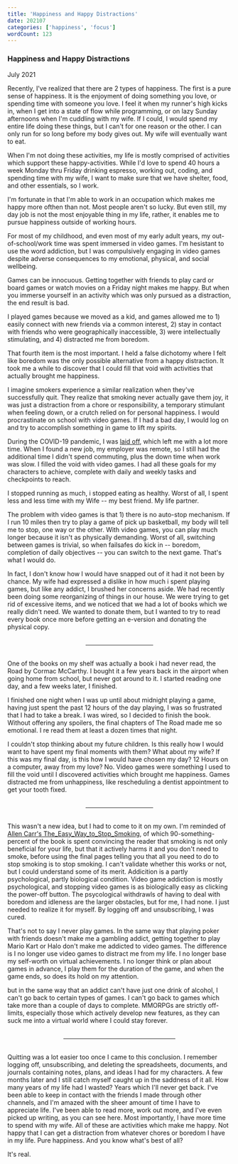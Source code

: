 ```yaml
---
title: 'Happiness and Happy Distractions'
date: 202107
categories: ['happiness', 'focus']
wordCount: 123
---
```


### Happiness and Happy Distractions

July 2021

Recently, I've realized that there are 2 types of happiness. The first is a pure sense of happiness. It is the enjoyment of doing something you love, or spending time with someone you love. I feel it when my runner's high kicks in, when I get into a state of flow while programming, or on lazy Sunday afternoons when I'm cuddling with my wife. If I could, I would spend my entire life doing these things, but I can't for one reason or the other. I can only run for so long before my body gives out. My wife will eventually want to eat. 

When I'm not doing these activities, my life is mostly comprised of activities which support these happy-activities. While I'd love to spend 40 hours a week Monday thru Friday drinking espresso, working out, coding, and spending time with my wife, I want to make sure that we have shelter, food, and other essentials, so I work. 

I'm fortunate in that I'm able to work in an occupation which makes me happy more ofthen than not. Most people aren't so lucky. But even still, my day job is not the most enjoyable thing in my life, rather, it enables me to pursue happiness outside of working hours.

For most of my childhood, and even most of my early adult years, my out-of-school/work time was spent immersed in video games. I'm hesistant to use the word addiction, but I was compulsively engaging in video games despite adverse consequences to my emotional, physical, and social wellbeing. 

Games can be innocuous. Getting together with friends to play card or board games or watch movies on a Friday night makes me happy. But when you immerse yourself in an activity which was only pursued as a distraction, the end result is bad.

I played games because we moved as a kid, and games allowed me to 1) easily connect with new friends via a common interest, 2) stay in contact with friends who were geographically inaccessible, 3) were intellectually stimulating, and 4) distracted me from boredom.

That fourth item is the most important. I held a false dichotomy where I felt like boredom was the only possible alternative from a happy distraction. It took me a while to discover that I could fill that void with activities that actually brought me happiness. 

I imagine smokers experience a similar realization when they've successfully quit. They realize that smoking never actually gave them joy, it was just a distraction from a chore or responsibility, a temporary stimulant when feeling down, or a crutch relied on for personal happiness. I would procrastinate on school with video games. If I had a bad day, I would log on and try to accomplish something in game to lift my spirits. 

During the COVID-19 pandemic, I was [laid off](/writings/), which left me with a lot more time. When I found a new job, my employer was remote, so I still had the additional time I didn't spend commuting, plus the down time when work was slow. I filled the void with video games. I had all these goals for my characters to achieve, complete with daily and weekly tasks and checkpoints to reach. 

I stopped running as much, i stopped eating as healthy. Worst of all, I spent less and less time with my Wife -- my best friend. My life partner. 

The problem with video games is that 1) there is no auto-stop mechanism. If I run 10 miles then try to play a game of pick up basketball, my body will tell me to stop, one way or the other. With video games, you can play much longer because it isn't as physically demanding. Worst of all, switching between games is trivial, so when failsafes do kick in -- boredom, completion of daily objectives -- you can switch to the next game. That's what I would do. 

In fact, I don't know how I would have snapped out of it had it not been by chance. My wife had expressed a dislike in how much i spent playing games, but like any addict, I brushed her concerns aside. We had recently been doing some reorganizing of things in our house. We were trying to get rid of excessive items, and we noticed that we had a lot of books which we really didn't need. We wanted to donate them, but I wanted to try to read every book once more before getting an e-version and donating the physical copy. 

<hr style='max-width: 30%; margin: 2rem auto;' /> 

One of the books on my shelf was actually a book i had never read, the Road by Cormac McCarthy. I bought it a few years back in the airport when going home from school, but never got around to it. I started reading one day, and a few weeks later, I finished.

I finished one night when I was up until about midnight playing a game, having just spent the past 12 hours of the day playing, I was so frustrated that I had to take a break. I was wired, so I decided to finish the book. Without offering any spoilers, the final chapters of The Road made me so emotional. I re read them at least a dozen times that night. 

I couldn't stop thinking about my future children. Is this really how I would want to have spent my final moments with them? What about my wife? If this was my final day, is this how I would have chosen my day? 12 Hours on a computer, away from my love? No. Video games were something I used to fill the void until I discovered activities which brought me happiness. Games distracted me from unhappiness, like rescheduling a dentist appointment to get your tooth fixed.

<hr style='max-width: 30%; margin: 2rem auto;' /> 

This wasn't a new idea, but I had to come to it on my own. I'm reminded of [Allen Carr's The_Easy_Way_to_Stop_Smoking](https://en.wikipedia.org/wiki/The_Easy_Way_to_Stop_Smoking), of which 90-something-percent of the book is spent convincing the reader that smoking is not only beneficial for your life, but that it actively harms it and you don't need to smoke, before using the final pages telling you that all you need to do to stop smoking is to stop smoking. I can't validate whether this works or not, but I could understand some of its merit. Addicition is a partly psychological, partly biological condition. Video game addiction is mostly psychological, and stopping video games is as biologically easy as clicking the power-off button. The psycological withdrawls of having to deal with boredom and idleness are the larger obstacles, but for me, I had none. I just needed to realize it for myself. By logging off and unsubscribing, I was cured.

That's not to say I never play games. In the same way that playing poker with friends doesn't make me a gambling addict, getting together to play Mario Kart or Halo don't make me addicted to video games. The difference is I no longer use video games to distract me from my life. I no longer base my self-worth on virtual achievements. I no longer think or plan about games in advance, I play them for the duration of the game, and when the game ends, so does its hold on my attention. 

but in the same way that an addict can't have just one drink of alcohol, I can't go back to certain types of games. I can't go back to games which take more than a couple of days to complete. MMORPGs are strictly off-limits, especially those which actively develop new features, as they can suck me into a virtual world where I could stay forever. 

<hr style='max-width: 50%; margin: 2rem auto;' /> 

Quitting was a lot easier too once I came to this conclusion. I remember logging off, unsubscribing, and deleting the spreadsheets, documents, and journals containing notes, plans, and ideas I had for my characters. A few months later and I still catch myself caught up in the saddness of it all. How many years of my life had I wasted? Years which I'll never get back. I've been able to keep in contact with the friends I made through other channels, and I'm amazed with the sheer amount of time I have to appreciate life. I've been able to read more, work out more, and I've even picked up writing, as you can see here. Most importantly, I have more time to spend with my wife. All of these are activities which make me happy. Not happy that I can get a distraction from whatever chores or boredom I have in my life. Pure happiness. And you know what's best of all?

It's real.
<!-- 
<br>
<br>
<br>
<br>
<hr style='max-width: 50%; margin: 2rem auto;' /> 
##### Notes:
[0](#0) <span id='note0'>Something</span> -->